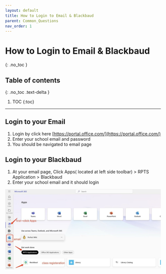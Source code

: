 ```yaml
---
layout: default
title: How to Login to Email & Blackbaud
parent: Common_Questions
nav_order: 1
---
```


# How to Login to Email & Blackbaud
{: .no_toc }

## Table of contents
{: .no_toc .text-delta }

1. TOC
{:toc}

---

## Login to your Email  

1. Login by click here [https://portal.office.com/](https://portal.office.com/)
2. Enter your school email and password 
3. You should be navigated to email page 


## Login to your Blackbaud 

1. At your email page, Click Apps( located at left side toolbar) > RPTS Application > Blackbaud 
2. Enter your school email and it should login 

![](../../assets/images/login1.jpeg)



